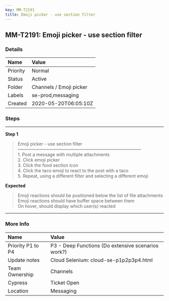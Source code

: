 ```yaml
---
key: MM-T2191
title: Emoji picker - use section filter
---
```


## MM-T2191: Emoji picker - use section filter

### Details

| Name     | Value                   |
| :------- | :---------------------- |
| Priority | Normal                  |
| Status   | Active                  |
| Folder   | Channels / Emoji picker |
| Labels   | se-prod,messaging       |
| Created  | 2020-05-20T06:05:10Z    |

### Steps

<hr/>

**Step 1**

> <article>Emoji picker - use section filter<br />&mdash;&mdash;&mdash;&mdash;&mdash;&mdash;&mdash;&mdash;&mdash;&mdash;&mdash;&mdash;&mdash;&mdash;&mdash;&mdash;&mdash;&mdash;&mdash;&mdash;&mdash;&mdash;&mdash;&mdash;&mdash;&mdash;&mdash;&mdash;<br />1. Post a message with multiple attachments<br />2. Click emoji picker<br />3. Click the food section icon<br />4. Click the taco emoji to react to the post with a taco<br />5. Repeat, using a different filter and selecting a different emoji</article>

**Expected**

> <article>Emoji reactions should be positioned below the list of file attachments<br />Emoji reactions should have buffer space between them<br />On hover, should display which user(s) reacted</article>

<hr/>

### More Info

| Name              | Value                                              |
| :---------------- | :------------------------------------------------- |
| Priority P1 to P4 | P3 - Deep Functions (Do extensive scenarios work?) |
| Update notes      | Cloud Selenium: cloud-se-p1p2p3p4.html             |
| Team Ownership    | Channels                                           |
| Cypress           | Ticket Open                                        |
| Location          | Messaging                                          |
